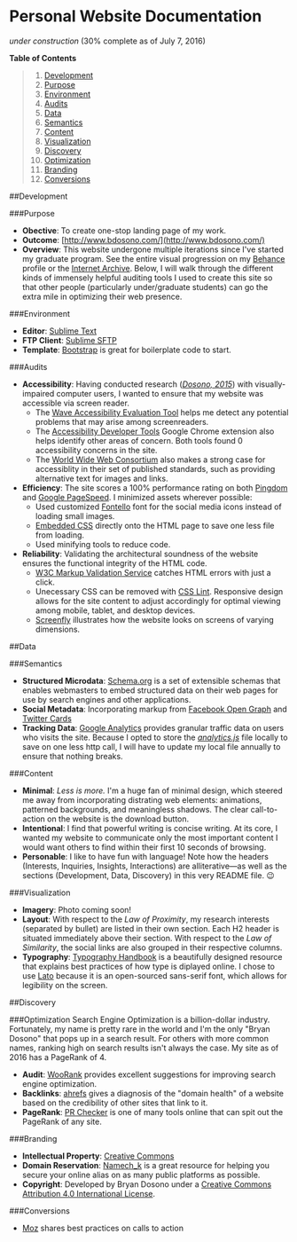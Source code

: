 # Personal Website Documentation
*under construction* (30% complete as of July 7, 2016)

**Table of Contents**

> 1. [Development](#development)
>  1. [Purpose](#purpose)
>  2. [Environment](#environment)
>  3. [Audits](#audits)
> 2. [Data](#data)
>  1. [Semantics](#semantics)
>  2. [Content](#content)
>  3. [Visualization](#visualization) 
> 3. [Discovery](#discovery)
>  1. [Optimization](#optimization)
>  2. [Branding](#branding)
>  3. [Conversions](#conversions)

##Development

###Purpose
+ **Obective**: To create one-stop landing page of my work.
+ **Outcome**: [http://www.bdosono.com/](http://www.bdosono.com/)
+ **Overview**: This website undergone multiple iterations since I've started my graduate program. See the entire visual progression on my [Behance](https://www.behance.net/gallery/38857453/Personal-Website) profile or the [Internet Archive](https://web.archive.org/web/*/http://www.bdosono.com/). Below, I will walk through the different kinds of immensely helpful auditing tools I used to create this site so that other people (particularly under/graduate students) can go the extra mile in optimizing their web presence.

###Environment
+ **Editor**: [Sublime Text](https://www.sublimetext.com/) 
+ **FTP Client**: [Sublime SFTP](https://wbond.net/sublime_packages/sftp) 
+ **Template**: [Bootstrap](http://getbootstrap.com/) is great for boilerplate code to start.

###Audits
+ **Accessibility**: Having conducted research ([*Dosono, 2015*](https://www.usenix.org/system/files/conference/soups2015/soups15-paper-dosono.pdf)) with visually-impaired computer users, I wanted to ensure that my website was accessible via screen reader. 
  + The [Wave Accessibility Evaluation Tool](http://wave.webaim.org/report#/http://www.bdosono.com/) helps me detect any potential problems that may arise among screenreaders. 
  + The [Accessibility Developer Tools](https://chrome.google.com/webstore/detail/accessibility-developer-t/fpkknkljclfencbdbgkenhalefipecmb) Google Chrome extension also helps identify other areas of concern. Both tools found 0 accessibility concerns in the site. 
  + The [World Wide Web Consortium](https://www.w3.org/standards/webdesign/accessibility) also makes a strong case for accessiblity in their set of published standards, such as providing alternative text for images and links.
+ **Efficiency**: The site scores a 100% performance rating on both [Pingdom](https://tools.pingdom.com/#!/bGotxy/http://www.bdosono.com/) and [Google PageSpeed](https://developers.google.com/speed/pagespeed/insights/?url=http%3A%2F%2Fwww.bdosono.com%2F). I minimized assets wherever possible:
  + Used customized [Fontello](http://fontello.com/) font for the social media icons instead of loading small images.
  + [Embedded CSS](http://www.w3schools.com/html/html_css.asp) directly onto the HTML page to save one less file from loading.
  + Used minifying tools to reduce code.
+ **Reliability**: Validating the architectural soundness of the website ensures the functional integrity of the HTML code.
  + [W3C Markup Validation Service](https://validator.w3.org/) catches HTML errors with just a click.
  + Unecessary CSS can be removed with [CSS Lint](http://csslint.net/). Responsive design allows for the site content to adjust accordingly for optimal viewing among mobile, tablet, and desktop devices.
  + [Screenfly](http://quirktools.com/screenfly/#u=http%3A//www.bdosono.com/&w=1024&h=600&s=1) illustrates how the website looks on screens of varying dimensions.

##Data

###Semantics
+ **Structured Microdata**: [Schema.org](http://schema.org/) is a set of extensible schemas that enables webmasters to embed structured data on their web pages for use by search engines and other applications.
+ **Social Metadata**: Incorporating markup from [Facebook Open Graph](https://developers.facebook.com/docs/sharing/webmasters) and [Twitter Cards](https://dev.twitter.com/cards/overview)
+ **Tracking Data**: [Google Analytics](https://analytics.google.com) provides granular traffic data on users who visits the site. Because I opted to store the [*analytics.js*](https://www.google-analytics.com/analytics.js) file locally to save on one less http call, I will have to update my local file annually to ensure that nothing breaks. 

###Content
+ **Minimal**: _Less is more._ I'm a huge fan of minimal design, which steered me away from incorporating distrating web elements: animations, patterned backgrounds, and meaningless shadows. The clear call-to-action on the website is the download button. 
+ **Intentional**: I find that powerful writing is concise writing. At its core, I wanted my website to communicate only the most important content I would want others to find within their first 10 seconds of browsing.
+ **Personable**: I like to have fun with language! Note how the headers (Interests, Inquiries, Insights, Interactions) are alliterative—as well as the sections (Development, Data, Discovery) in this very README file. :wink:

###Visualization
+ **Imagery**: Photo coming soon!
+ **Layout**: With respect to the *Law of Proximity*, my research interests (separated by bullet) are listed in their own section. Each H2 header is situated immediately above their section. With respect to the *Law of Similarity*, the social links are also grouped in their respective columns.
+ **Typography**: [Typography Handbook](http://typographyhandbook.com/) is a beautifully designed resource that explains best practices of how type is diplayed online. I chose to use [Lato](http://www.latofonts.com/lato-free-fonts/) because it is an open-sourced sans-serif font, which allows for legibility on the screen.

##Discovery

###Optimization
Search Engine Optimization is a billion-dollar industry. Fortunately, my name is pretty rare in the world and I'm the only "Bryan Dosono" that pops up in a search result. For others with more common names, ranking high on search results isn't always the case.  My site as of 2016 has a PageRank of 4. 
+ **Audit**: [WooRank](https://www.woorank.com/) provides excellent suggestions for improving search engine optimization.
+ **Backlinks**: [ahrefs](https://ahrefs.com/) gives a diagnosis of the "domain health" of a website based on the credibility of other sites that link to it.
+ **PageRank**: [PR Checker](http://www.prchecker.info/) is one of many tools online that can spit out the PageRank of any site.

###Branding
+ **Intellectual Property**: [Creative Commons](https://creativecommons.org/) 
+ **Domain Reservation**: [Namech_k](https://namechk.com/) is a great resource for helping you secure your online alias on as many public platforms as possible. 
+ **Copyright**: Developed by Bryan Dosono under a [Creative Commons Attribution 4.0 International License](https://creativecommons.org/licenses/by/4.0/).

###Conversions
+ [Moz](https://moz.com/learn/seo/conversion-rate-optimization) shares best practices on calls to action
